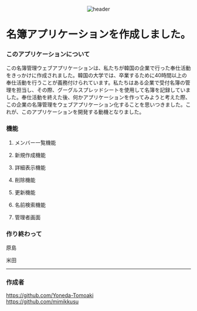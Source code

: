 <div align ="center">
 
 ![header](https://capsule-render.vercel.app/api?type=rounded&height=300&color=gradient&text=directory&desc=原米プロジェクト&descAlignY=70&descSize=25)
 </div>
<h1 align="center">名簿アプリケーションを作成しました。</h1>

### このアプリケーションについて
この名簿管理ウェブアプリケーションは、私たちが韓国の企業で行った奉仕活動をきっかけに作成されました。韓国の大学では、卒業するために40時間以上の奉仕活動を行うことが義務付けられています。私たちはある企業で受付名簿の管理を担当し、その際、グーグルスプレッドシートを使用して名簿を記録していました。奉仕活動を終えた後、何かアプリケーションを作ってみようと考えた際、この企業の名簿管理をウェブアプリケーション化することを思いつきました。これが、このアプリケーションを開発する動機となりました。

### 機能
1. メンバー一覧機能

2. 新規作成機能

3. 詳細表示機能

4. 削除機能

5. 更新機能

6. 名前検索機能

7. 管理者画面

### 作り終わって
原島

米田

---

### 作成者

<a href="https://github.com/Yoneda-Tomoaki" target="blank_">https://github.com/Yoneda-Tomoaki<a/><br>
<a href="https://github.com/mimikkusu" target="blank_">https://github.com/mimikkusu<a/>

